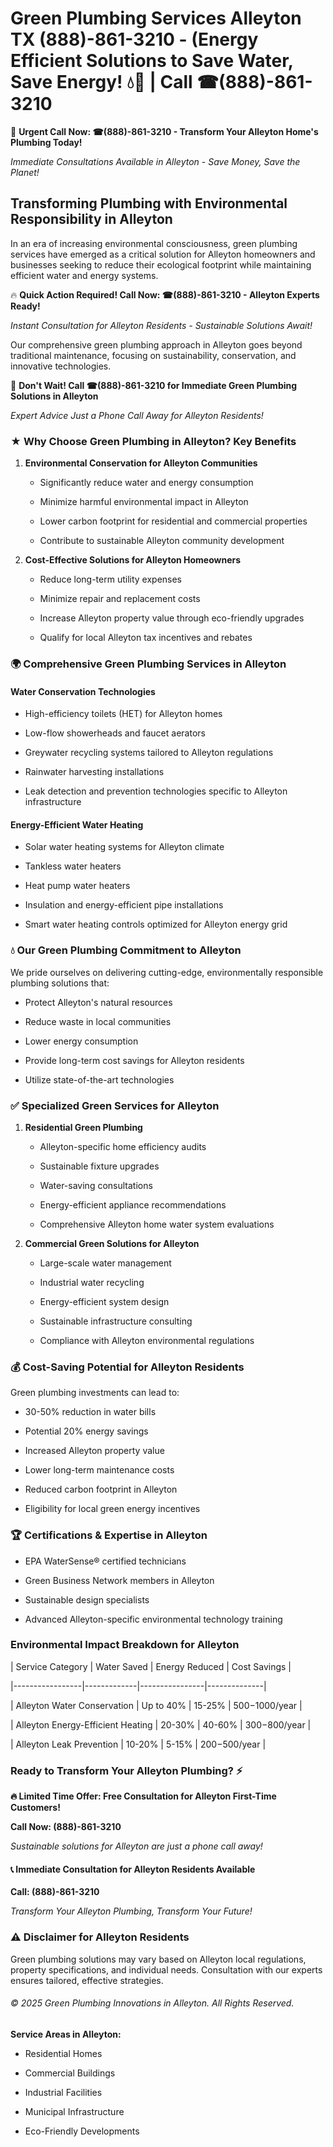 # Green Plumbing Services Alleyton TX (888)-861-3210 - (Energy Efficient Solutions to Save Water, Save Energy! 💧🌿 | Call ☎(888)-861-3210

🚨 **Urgent Call Now: ☎(888)-861-3210 - Transform Your Alleyton Home's Plumbing Today!**
*Immediate Consultations Available in Alleyton - Save Money, Save the Planet!*

## Transforming Plumbing with Environmental Responsibility in Alleyton

In an era of increasing environmental consciousness, green plumbing services have emerged as a critical solution for Alleyton homeowners and businesses seeking to reduce their ecological footprint while maintaining efficient water and energy systems. 

🔥 **Quick Action Required! Call Now: ☎(888)-861-3210 - Alleyton Experts Ready!**
*Instant Consultation for Alleyton Residents - Sustainable Solutions Await!*

Our comprehensive green plumbing approach in Alleyton goes beyond traditional maintenance, focusing on sustainability, conservation, and innovative technologies.

🚨 **Don't Wait! Call ☎(888)-861-3210 for Immediate Green Plumbing Solutions in Alleyton**
*Expert Advice Just a Phone Call Away for Alleyton Residents!*

### ★ Why Choose Green Plumbing in Alleyton? Key Benefits

1. **Environmental Conservation for Alleyton Communities** 
   - Significantly reduce water and energy consumption
   - Minimize harmful environmental impact in Alleyton
   - Lower carbon footprint for residential and commercial properties
   - Contribute to sustainable Alleyton community development

2. **Cost-Effective Solutions for Alleyton Homeowners** 
   - Reduce long-term utility expenses
   - Minimize repair and replacement costs
   - Increase Alleyton property value through eco-friendly upgrades
   - Qualify for local Alleyton tax incentives and rebates

### 🌍 Comprehensive Green Plumbing Services in Alleyton

#### Water Conservation Technologies
- High-efficiency toilets (HET) for Alleyton homes
- Low-flow showerheads and faucet aerators
- Greywater recycling systems tailored to Alleyton regulations
- Rainwater harvesting installations
- Leak detection and prevention technologies specific to Alleyton infrastructure

#### Energy-Efficient Water Heating
- Solar water heating systems for Alleyton climate
- Tankless water heaters
- Heat pump water heaters
- Insulation and energy-efficient pipe installations
- Smart water heating controls optimized for Alleyton energy grid

### 💧 Our Green Plumbing Commitment to Alleyton

We pride ourselves on delivering cutting-edge, environmentally responsible plumbing solutions that:
- Protect Alleyton's natural resources
- Reduce waste in local communities
- Lower energy consumption
- Provide long-term cost savings for Alleyton residents
- Utilize state-of-the-art technologies

### ✅ Specialized Green Services for Alleyton

1. **Residential Green Plumbing**
   - Alleyton-specific home efficiency audits
   - Sustainable fixture upgrades
   - Water-saving consultations
   - Energy-efficient appliance recommendations
   - Comprehensive Alleyton home water system evaluations

2. **Commercial Green Solutions for Alleyton**
   - Large-scale water management
   - Industrial water recycling
   - Energy-efficient system design
   - Sustainable infrastructure consulting
   - Compliance with Alleyton environmental regulations

### 💰 Cost-Saving Potential for Alleyton Residents

Green plumbing investments can lead to:
- 30-50% reduction in water bills
- Potential 20% energy savings
- Increased Alleyton property value
- Lower long-term maintenance costs
- Reduced carbon footprint in Alleyton
- Eligibility for local green energy incentives

### 🏆 Certifications & Expertise in Alleyton

- EPA WaterSense® certified technicians
- Green Business Network members in Alleyton
- Sustainable design specialists
- Advanced Alleyton-specific environmental technology training

### Environmental Impact Breakdown for Alleyton

| Service Category | Water Saved | Energy Reduced | Cost Savings |
|-----------------|-------------|----------------|--------------|
| Alleyton Water Conservation | Up to 40% | 15-25% | $500-$1000/year |
| Alleyton Energy-Efficient Heating | 20-30% | 40-60% | $300-$800/year |
| Alleyton Leak Prevention | 10-20% | 5-15% | $200-$500/year |

### Ready to Transform Your Alleyton Plumbing? ⚡

**🔥 Limited Time Offer: Free Consultation for Alleyton First-Time Customers!**

**Call Now: (888)-861-3210**
*Sustainable solutions for Alleyton are just a phone call away!*

#### 📞 Immediate Consultation for Alleyton Residents Available

**Call: (888)-861-3210**
*Transform Your Alleyton Plumbing, Transform Your Future!*

### ⚠️ Disclaimer for Alleyton Residents

Green plumbing solutions may vary based on Alleyton local regulations, property specifications, and individual needs. Consultation with our experts ensures tailored, effective strategies.

###### © 2025 Green Plumbing Innovations in Alleyton. All Rights Reserved.

**Service Areas in Alleyton:** 
- Residential Homes
- Commercial Buildings
- Industrial Facilities
- Municipal Infrastructure
- Eco-Friendly Developments